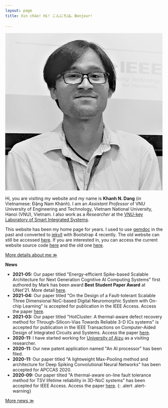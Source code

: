 ```yaml
---
layout: page
title: Xin chào! Hi! こんにちは。Bonjour!

---
```

<img src="images/memcsoc19.jpg" class="avatar" alt="Avatar">

Hi, you are visiting my website and my name is **Khanh N. Dang** (in Vietnamese: Đặng Nam Khánh). I am an *Assistant Professor* of VNU University of Engineering and Technology, Vietnam
National University, Hanoi (VNU), Vietnam.
I also work as a *Researcher* at the [VNU-key Laboratory of Smart Integrated Systems](http://sis.uet.vnu.edu.vn/).

This website has been my home page for years. I used to use [gemdoc](https://jemdoc.jaboc.net/) in the past and converted to [jekyll](https://jekyllrb.com/) with Bootstrap 4 recently. The old website can still be accessed [here](http://khanhdang.github.io/jemdoc-modern). If you are interested in, you can access the current website source code [here](https://github.com/khanhdang/khanhdang.github.io) and the old one [here](https://github.com/khanhdang/jemdoc-modern).

[More details about me ≫](./about)

**News**
- **2021-05:** Our paper titled "Energy-efficient Spike-based Scalable Architecture for Next Generation Cognitive AI Computing Systems" first authored by Mark has been award **Best Student Paper Award** at UNet'21. More detail [here](./2021/05/22/Best_Paper_Award_Unet.html).
- **2021-04:** Our paper titled "On the Design of a Fault-tolerant Scalable Three Dimensional NoC-based Digital
Neuromorphic System with On-chip Learning" is accepted for publication in the IEEE Access. Access the paper
[here](https://doi.org/10.1109/ACCESS.2021.3071089).
- **2021-03:** Our paper titled "HotCluster: A thermal-aware defect recovery method for Through-Silicon-Vias Towards
Reliable 3-D ICs systems" is accepted for publication in the IEEE Transactions on Computer-Aided Design of Integrated
Circuits and Systems. Access the paper [here](http://khanhdang.github.io/share/TCAD-2021.pdf).
- **2020-11:** I have started working for [University of Aizu](http://u-aizu.ac.jp) as a visiting researcher.
- **2020-11:** Our new patent application named "An AI processor" has been filed.
- **2020-11:** Our paper titled "A lightweight Max-Pooling method and architecture for Deep Spiking Convolutional Neural
Networks" has been accepted for APCCAS 2020.
- **2020-09:** Our paper tilted "A thermal-aware on-line fault tolerance method for TSV lifetime reliability in 3D-NoC
systems" has been accepted for IEEE Access. Access the paper [here](https://doi.org/10.1109/ACCESS.2020.3022904).
{: .alert .alert-warning}

[More news ≫](./news)
